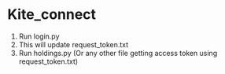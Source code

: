 # Kite_connect

1. Run login.py
2. This will update request_token.txt
3. Run holdings.py (Or any other file getting access token using request_token.txt)
